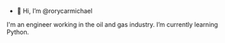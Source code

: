 - 👋 Hi, I’m @rorycarmichael

I'm an engineer working in the oil and gas industry. I’m currently learning Python.

<!---
rorycarmichael/rorycarmichael is a ✨ special ✨ repository because its `README.md` (this file) appears on your GitHub profile.
You can click the Preview link to take a look at your changes.
--->
